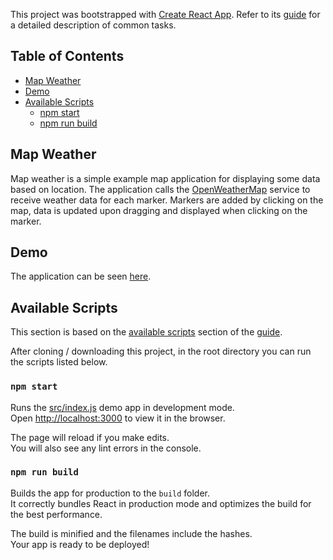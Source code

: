 This project was bootstrapped with [Create React App](https://github.com/facebookincubator/create-react-app).
Refer to its [guide](https://github.com/facebookincubator/create-react-app/blob/master/packages/react-scripts/template/README.md) for a detailed description of common tasks.

## Table of Contents

- [Map Weather](#map-weather)
- [Demo](#demo)
- [Available Scripts](#available-scripts)
  - [npm start](#npm-start)
  - [npm run build](#npm-run-build)

## Map Weather

Map weather is a simple example map application for displaying some data based on location.
The application calls the [OpenWeatherMap](https://api.openweathermap.org) service to receive weather data
for each marker. Markers are added by clicking on the map, data is updated upon dragging and displayed when clicking
on the marker.

## Demo

The application can be seen [here](https://norama.github.io/map-weather).

## Available Scripts

This section is based on the [available scripts](https://github.com/facebookincubator/create-react-app/blob/master/packages/react-scripts/template/README.md#available-scripts) section of the [guide](https://github.com/facebookincubator/create-react-app/blob/master/packages/react-scripts/template/README.md).

After cloning / downloading this project, in the root directory you can run the scripts listed below.

### `npm start`

Runs the  [src/index.js](https://github.com/norama/map-weather/blob/master/src/index.js) demo app in development mode.<br>
Open [http://localhost:3000](http://localhost:3000) to view it in the browser.

The page will reload if you make edits.<br>
You will also see any lint errors in the console.

### `npm run build`

Builds the app for production to the `build` folder.<br>
It correctly bundles React in production mode and optimizes the build for the best performance.

The build is minified and the filenames include the hashes.<br>
Your app is ready to be deployed!

